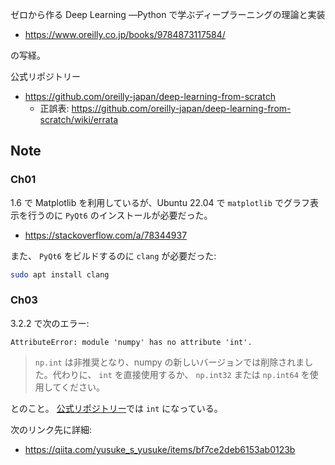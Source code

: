 ゼロから作る Deep Learning ―Python で学ぶディープラーニングの理論と実装

- https://www.oreilly.co.jp/books/9784873117584/

の写経。

公式リポジトリー

- https://github.com/oreilly-japan/deep-learning-from-scratch
  - 正誤表: https://github.com/oreilly-japan/deep-learning-from-scratch/wiki/errata

## Note

### Ch01

1.6 で Matplotlib を利用しているが、Ubuntu 22.04 で `matplotlib` でグラフ表示を行うのに `PyQt6` のインストールが必要だった。

- https://stackoverflow.com/a/78344937

また、 `PyQt6` をビルドするのに `clang` が必要だった:

```bash
sudo apt install clang
```

### Ch03

3.2.2 で次のエラー:

```
AttributeError: module 'numpy' has no attribute 'int'.
```

> `np.int` は非推奨となり、numpy の新しいバージョンでは削除されました。代わりに、 `int` を直接使用するか、 `np.int32` または `np.int64` を使用してください。

とのこと。
[公式リポジトリー](https://github.com/oreilly-japan/deep-learning-from-scratch/blob/master/ch03/step_function.py)では `int` になっている。

次のリンク先に詳細:

- https://qiita.com/yusuke_s_yusuke/items/bf7ce2deb6153ab0123b

